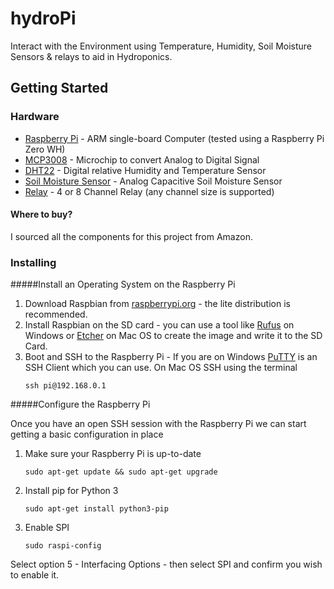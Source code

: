 # hydroPi
Interact with the Environment using Temperature, Humidity, Soil Moisture Sensors & relays to aid in Hydroponics.

## Getting Started

### Hardware
* [Raspberry Pi](https://www.raspberrypi.org/) - ARM single-board Computer (tested using a Raspberry Pi Zero WH)
* [MCP3008](https://www.adafruit.com/product/856) - Microchip to convert Analog to Digital Signal
* [DHT22](https://www.adafruit.com/product/385) - Digital relative Humidity and Temperature Sensor
* [Soil Moisture Sensor](https://www.aliexpress.com/item/Analog-Capacitive-Soil-Moisture-Sensor-V1-2-Corrosion-Resistant-Z09-Drop-ship/32858273308.html) - Analog Capacitive Soil Moisture Sensor
* [Relay](http://www.kumantech.com/kuman-k30-5v-8-channel-relay-shield-module-for-arduino-uno-r3-1280-2560-arm-pic-avr-stm32-raspberry-pi-dsp_p0071.html) - 4 or 8 Channel Relay (any channel size is supported)

#### Where to buy?
I sourced all the components for this project from Amazon.


### Installing
#####Install an Operating System on the Raspberry Pi

1. Download Raspbian from [raspberrypi.org](https://www.raspberrypi.org/downloads/raspbian/) - 
the lite distribution is recommended.
2. Install Raspbian on the SD card - you can use a tool like [Rufus](https://rufus.ie/en_IE.html) on Windows or [Etcher](https://www.balena.io/etcher/) on Mac OS to create the image and write it to the SD Card.
3. Boot and SSH to the Raspberry Pi - If you are on Windows [PuTTY](https://www.putty.org/) is an SSH Client which you can use. On Mac OS SSH using the terminal
    ```
    ssh pi@192.168.0.1
    ```

#####Configure the Raspberry Pi

Once you have an open SSH session with the Raspberry Pi we can start getting a basic configuration in place
1. Make sure your Raspberry Pi is up-to-date
    ```
    sudo apt-get update && sudo apt-get upgrade
    ```
2. Install pip for Python 3
    ```
    sudo apt-get install python3-pip
    ```
3. Enable SPI
    ```
    sudo raspi-config
    ```
Select option 5 - Interfacing Options - then select SPI and confirm you wish to enable it.